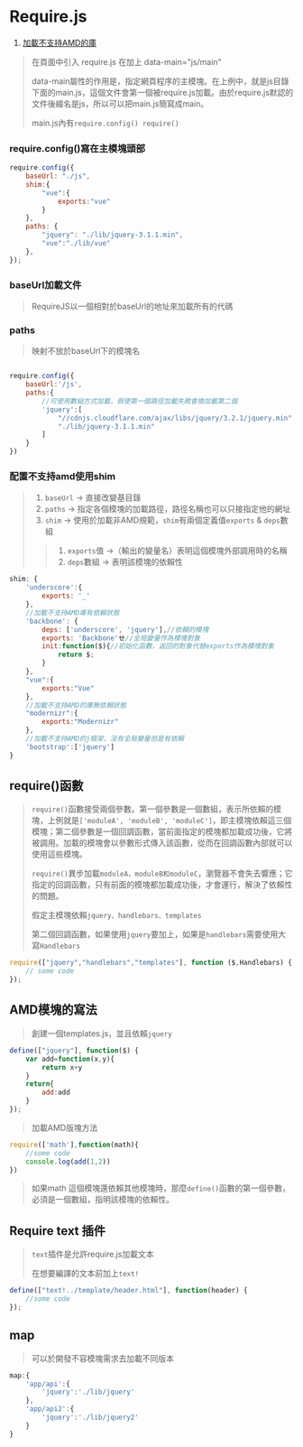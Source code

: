# Require.js
1. [加載不支持AMD的庫](#none_amd)
> 在頁面中引入 require.js 在加上 data-main="js/main"
>
> data-main屬性的作用是，指定網頁程序的主模塊。在上例中，就是js目錄下面的main.js，這個文件會第一個被require.js加載。由於require.js默認的文件後綴名是js，所以可以把main.js簡寫成main。
>
> main.js內有`require.config() require()`

### require.config()寫在主模塊頭部
```javascript
require.config({
    baseUrl: "./js",
    shim:{
        "vue":{
            exports:"vue"
        }
    },
    paths: {
        "jquery": "./lib/jquery-3.1.1.min",
        "vue":"./lib/vue"
    },
});
```
### baseUrl加載文件
> RequireJS以一個相對於baseUrl的地址來加載所有的代碼
### paths
> 映射不放於baseUrl下的模塊名
```javascript

require.config({
    baseUrl:'/js',
    paths:{
        //可使用數組方式加載，假使第一個路徑加載失敗會換加載第二個
        'jquery':[
            "//cdnjs.cloudflare.com/ajax/libs/jquery/3.2.1/jquery.min",
            "./lib/jquery-3.1.1.min"
        ]
    }
})
```
### <span id="none_amd">配置不支持amd使用shim</span>
>1. `baseUrl` -> 直接改變基目錄
>1. `paths` -> 指定各個模塊的加載路徑，路徑名稱也可以只接指定他的網址
>1. `shim` -> 使用於加載非AMD規範，`shim`有兩個定義值`exports` & `deps`數組
>>1. `exports`值 ->（輸出的變量名）表明這個模塊外部調用時的名稱
>>2. `deps`數組 -> 表明該模塊的依賴性
```javascript
shim: {
    'underscore':{
        exports: '_'
    },
    //加載不支持AMD庫有依賴狀態
    'backbone': {
        deps: ['underscore', 'jquery'],//依賴的模塊
        exports: 'Backbone'ㄝ//全局變量作為模塊對象
        init:function($){//初始化函數，返回的對象代替exports作為模塊對象
            return $;
        }
    },
    "vue":{
        exports:"Vue"
    },
    //加載不支持AMD的庫無依賴狀態
    "modernizr":{
        exports:"Modernizr"
    },
    //加載不支持AMD的j框架，沒有全局變量但是有依賴
    'bootstrap':['jquery']
}
```
## require()函數
> `require()`函數接受兩個參數。第一個參數是一個數組，表示所依賴的模塊，上例就是`['moduleA', 'moduleB', 'moduleC']`，即主模塊依賴這三個模塊；第二個參數是一個回調函數，當前面指定的模塊都加載成功後，它將被調用。加載的模塊會以參數形式傳入該函數，從而在回調函數內部就可以使用這些模塊。
>
> `require()`異步加載`moduleA，moduleB和moduleC`，瀏覽器不會失去響應；它指定的回調函數，只有前面的模塊都加載成功後，才會運行，解決了依賴性的問題。
>
> 假定主模塊依賴`jquery、handlebars、templates`
>
> 第二個回調函數，如果使用`jquery`要加上，如果是`handlebars`需要使用大寫`Handlebars`
```javascript
require(["jquery","handlebars","templates"], function ($,Handlebars) {
    // some code
});
```
## AMD模塊的寫法
> 創建一個templates.js，並且依賴`jquery`
```javascript
define(["jquery"], function($) {
    var add=function(x,y){
        return x+y
    }
    return{
        add:add
    }
});
```
> 加載AMD版塊方法
```javascript
require(['math'],function(math){
    //some code
    console.log(add(1,2))
})
```
> 如果math 這個模塊還依賴其他模塊時，那麼`define()`函數的第一個參數，必須是一個數組，指明該模塊的依賴性。

## Require text 插件
> `text`插件是允許require.js加載文本
>
> 在想要編譯的文本前加上`text!`
```javascript
define(["text!../template/header.html"], function(header) {
    //some code
});
```
## <span id="map">map</span>
> 可以於開發不容模塊需求去加載不同版本
```javascript
map:{
    'app/api':{
        'jquery':'./lib/jquery'
    },
    'app/api2':{
        'jquery':'./lib/jquery2'
    }
}
```